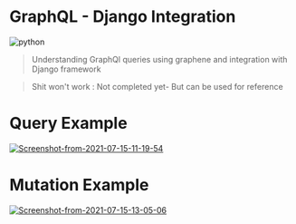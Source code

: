 # GraphQL - Django Integration
![python](https://img.shields.io/badge/python-3.6%20%7C%203.7%20%7C%203.8-blue) 
> Understanding GraphQl queries using graphene and integration with Django framework

> Shit won't work : Not completed yet- But can be used for reference

# Query Example

<a href="https://ibb.co/bWtVJRt"><img src="https://i.ibb.co/yf2CSB2/Screenshot-from-2021-07-15-11-19-54.png" alt="Screenshot-from-2021-07-15-11-19-54" border="0"></a>

# Mutation Example

<a href="https://ibb.co/bJ1JCZx"><img src="https://i.ibb.co/zJsJBY1/Screenshot-from-2021-07-15-13-05-06.png" alt="Screenshot-from-2021-07-15-13-05-06" border="0"></a>

